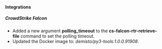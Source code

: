 
#### Integrations

##### CrowdStrike Falcon

- Added a new argument **polling_timeout** to the **cs-falcon-rtr-retrieve-file** command to set the polling timeout.
- Updated the Docker image to: *demisto/py3-tools:1.0.0.91908*.